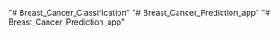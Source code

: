 "# Breast_Cancer_Classification" 
"# Breast_Cancer_Prediction_app" 
"# Breast_Cancer_Prediction_app" 
